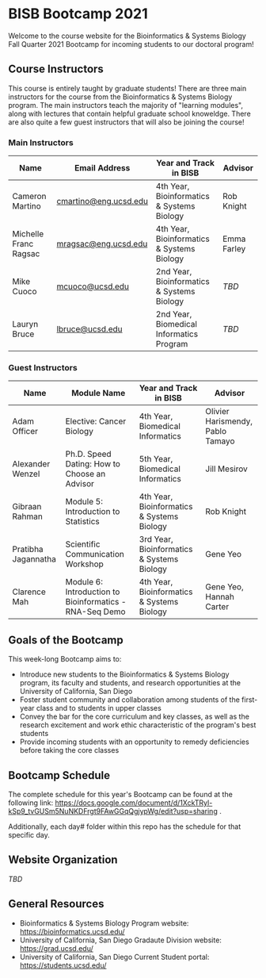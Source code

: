 # BISB Bootcamp 2021

Welcome to the course website for the Bioinformatics & Systems Biology Fall Quarter 2021 Bootcamp for incoming students to our doctoral program! 

## Course Instructors

This course is entirely taught by graduate students! There are three main instructors for the course from the Bioinformatics & Systems Biology program. The main instructors teach the majority of "learning modules", along with lectures that contain helpful graduate school knoweldge. There are also quite a few guest instructors that will also be joining the course! 

### Main Instructors

| Name                  | Email Address                                         | Year and Track in BISB                     | Advisor      |
| --------------------- | ----------------------------------------------------- | ------------------------------------------ | ------------ |
| Cameron Martino       | [cmartino@eng.ucsd.edu](mailto:cmartino@eng.ucsd.edu) | 4th Year, Bioinformatics & Systems Biology | Rob Knight   |
| Michelle Franc Ragsac | [mragsac@eng.ucsd.edu](mailto:mragsac@eng.ucsd.edu)   | 4th Year, Bioinformatics & Systems Biology | Emma Farley  |
| Mike Cuoco            | [mcuoco@ucsd.edu](mailto:mcuoco@ucsd.edu)             | 2nd Year, Bioinformatics & Systems Biology | *TBD*        |
| Lauryn Bruce          | [lbruce@ucsd.edu](mailto:lbruce@ucsd.edu)             | 2nd Year, Biomedical Informatics Program   | *TBD*        |

### Guest Instructors 

| Name                | Module Name                                             | Year and Track in BISB                     | Advisor |
| ------------------- | ------------------------------------------------------- | ------------------------------------------ | ------- |
| Adam Officer        | Elective: Cancer Biology                                | 4th Year, Biomedical Informatics           | Olivier Harismendy,<br>Pablo Tamayo |
| Alexander Wenzel    | Ph.D. Speed Dating: How to Choose an Advisor            | 5th Year, Biomedical Informatics           | Jill Mesirov              |
| Gibraan Rahman      | Module 5: Introduction to Statistics                    | 4th Year, Bioinformatics & Systems Biology | Rob Knight                |
| Pratibha Jagannatha | Scientific Communication Workshop                       | 3rd Year, Bioinformatics & Systems Biology | Gene Yeo                  |
| Clarence Mah        | Module 6: Introduction to Bioinformatics - RNA-Seq Demo | 4th Year, Bioinformatics & Systems Biology | Gene Yeo,<br>Hannah Carter |

## Goals of the Bootcamp

This week-long Bootcamp aims to:

* Introduce new students to the Bioinformatics & Systems Biology program, its faculty and students, and research opportunities at the University of California, San Diego
* Foster student community and collaboration among students of the first-year class and to students in upper classes
* Convey the bar for the core curriculum and key classes, as well as the research excitement and work ethic characteristic of the program's best students
* Provide incoming students with an opportunity to remedy deficiencies before taking the core classes

## Bootcamp Schedule

The complete schedule for this year's Bootcamp can be found at the following link: https://docs.google.com/document/d/1XckTRyl-kSp9_tvGUSm5NuNKDFrgt9FAwGGqQgjypWg/edit?usp=sharing .

Additionally, each day# folder within this repo has the schedule for that specific day.

## Website Organization

*TBD*

## General Resources

* Bioinformatics & Systems Biology Program website: https://bioinformatics.ucsd.edu/
* University of California, San Diego Gradaute Division website: https://grad.ucsd.edu/
* University of California, San Diego Current Student portal: https://students.ucsd.edu/
